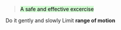 > <mark style="background: #BBFABBA6;">A safe and effective excercise</mark>

Do it gently and slowly
Limit **range of motion**

